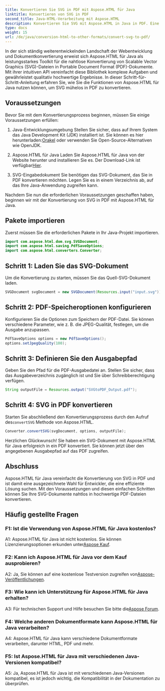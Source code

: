 ```yaml
---
title: Konvertieren Sie SVG in PDF mit Aspose.HTML für Java
linktitle: Konvertieren von SVG in PDF
second_title: Java-HTML-Verarbeitung mit Aspose.HTML
description: Konvertieren Sie SVG mit Aspose.HTML in Java in PDF. Eine nahtlose Lösung für die Konvertierung hochwertiger Dokumente.
type: docs
weight: 15
url: /de/java/conversion-html-to-other-formats/convert-svg-to-pdf/
---
```


In der sich ständig weiterentwickelnden Landschaft der Webentwicklung und Dokumentkonvertierung erweist sich Aspose.HTML für Java als leistungsstarkes Toolkit für die nahtlose Konvertierung von Scalable Vector Graphics (SVG)-Dateien in Portable Document Format (PDF)-Dokumente. Mit ihrer intuitiven API vereinfacht diese Bibliothek komplexe Aufgaben und gewährleistet qualitativ hochwertige Ergebnisse. In dieser Schritt-für-Schritt-Anleitung erfahren Sie, wie Sie die Funktionen von Aspose.HTML für Java nutzen können, um SVG mühelos in PDF zu konvertieren.

## Voraussetzungen

Bevor Sie mit dem Konvertierungsprozess beginnen, müssen Sie einige Voraussetzungen erfüllen:

1. Java-Entwicklungsumgebung
 Stellen Sie sicher, dass auf Ihrem System das Java Development Kit (JDK) installiert ist. Sie können es hier herunterladen:[Orakel](https://www.oracle.com/java/technologies/javase-downloads.html) oder verwenden Sie Open-Source-Alternativen wie OpenJDK.

2. Aspose.HTML für Java
 Laden Sie Aspose.HTML für Java von der Website herunter und installieren Sie es. Der Download-Link ist verfügbar[Hier](https://releases.aspose.com/html/java/).

3. SVG-Eingabedokument
Sie benötigen das SVG-Dokument, das Sie in PDF konvertieren möchten. Legen Sie es in einem Verzeichnis ab, auf das Ihre Java-Anwendung zugreifen kann.

Nachdem Sie nun die erforderlichen Voraussetzungen geschaffen haben, beginnen wir mit der Konvertierung von SVG in PDF mit Aspose.HTML für Java.

## Pakete importieren

Zuerst müssen Sie die erforderlichen Pakete in Ihr Java-Projekt importieren.

```java
import com.aspose.html.dom.svg.SVGDocument;
import com.aspose.html.saving.PdfSaveOptions;
import com.aspose.html.converters.Converter;
```

## Schritt 1: Laden Sie das SVG-Dokument

Um die Konvertierung zu starten, müssen Sie das Quell-SVG-Dokument laden.

```java
SVGDocument svgDocument = new SVGDocument(Resources.input("input.svg"));
```

## Schritt 2: PDF-Speicheroptionen konfigurieren

Konfigurieren Sie die Optionen zum Speichern der PDF-Datei. Sie können verschiedene Parameter, wie z. B. die JPEG-Qualität, festlegen, um die Ausgabe anzupassen.

```java
PdfSaveOptions options = new PdfSaveOptions();
options.setJpegQuality(100);
```

## Schritt 3: Definieren Sie den Ausgabepfad

Geben Sie den Pfad für die PDF-Ausgabedatei an. Stellen Sie sicher, dass das Ausgabeverzeichnis zugänglich ist und Sie über Schreibberechtigung verfügen.

```java
String outputFile = Resources.output("SVGtoPDF_Output.pdf");
```

## Schritt 4: SVG in PDF konvertieren

 Starten Sie abschließend den Konvertierungsprozess durch den Aufruf des`convertSVG` Methode von Aspose.HTML.

```java
Converter.convertSVG(svgDocument, options, outputFile);
```

Herzlichen Glückwunsch! Sie haben ein SVG-Dokument mit Aspose.HTML für Java erfolgreich in ein PDF konvertiert. Sie können jetzt über den angegebenen Ausgabepfad auf das PDF zugreifen.

## Abschluss

Aspose.HTML für Java vereinfacht die Konvertierung von SVG in PDF und ist damit eine ausgezeichnete Wahl für Entwickler, die eine effiziente Lösung suchen. Mit den Voraussetzungen und diesen einfachen Schritten können Sie Ihre SVG-Dokumente nahtlos in hochwertige PDF-Dateien konvertieren.

## Häufig gestellte Fragen

### F1: Ist die Verwendung von Aspose.HTML für Java kostenlos?

 A1: Aspose.HTML für Java ist nicht kostenlos. Sie können Lizenzierungsoptionen erkunden unter[Aspose Kauf](https://purchase.aspose.com/buy).

### F2: Kann ich Aspose.HTML für Java vor dem Kauf ausprobieren?

 A2: Ja, Sie können auf eine kostenlose Testversion zugreifen von[Aspose-Veröffentlichungen](https://releases.aspose.com/html/java).

### F3: Wie kann ich Unterstützung für Aspose.HTML für Java erhalten?

 A3: Für technischen Support und Hilfe besuchen Sie bitte die[Aspose Forum](https://forum.aspose.com/).

### F4: Welche anderen Dokumentformate kann Aspose.HTML für Java verarbeiten?

A4: Aspose.HTML für Java kann verschiedene Dokumentformate verarbeiten, darunter HTML, PDF und mehr.

### F5: Ist Aspose.HTML für Java mit verschiedenen Java-Versionen kompatibel?

A5: Ja, Aspose.HTML für Java ist mit verschiedenen Java-Versionen kompatibel, es ist jedoch wichtig, die Kompatibilität in der Dokumentation zu überprüfen.